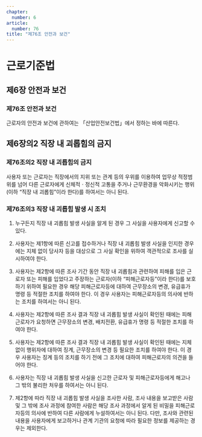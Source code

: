 ```yaml
---
chapter:
  number: 6
article:
  number: 76
title: "제76조 안전과 보건"
---
```

# 근로기준법

## 제6장 안전과 보건

### 제76조 안전과 보건

근로자의 안전과 보건에 관하여는 「산업안전보건법」에서 정하는 바에 따른다.

## 제6장의2 직장 내 괴롭힘의 금지

### 제76조의2 직장 내 괴롭힘의 금지

사용자 또는 근로자는 직장에서의 지위 또는 관계 등의 우위를 이용하여 업무상 적정범위를 넘어 다른 근로자에게 신체적ㆍ정신적 고통을 주거나 근무환경을 악화시키는 행위(이하 “직장 내 괴롭힘”이라 한다)를 하여서는 아니 된다.

### 제76조의3 직장 내 괴롭힘 발생 시 조치

1. 누구든지 직장 내 괴롭힘 발생 사실을 알게 된 경우 그 사실을 사용자에게 신고할 수 있다.

2. 사용자는 제1항에 따른 신고를 접수하거나 직장 내 괴롭힘 발생 사실을 인지한 경우에는 지체 없이 당사자 등을 대상으로 그 사실 확인을 위하여 객관적으로 조사를 실시하여야 한다.

3. 사용자는 제2항에 따른 조사 기간 동안 직장 내 괴롭힘과 관련하여 피해를 입은 근로자 또는 피해를 입었다고 주장하는 근로자(이하 “피해근로자등”이라 한다)를 보호하기 위하여 필요한 경우 해당 피해근로자등에 대하여 근무장소의 변경, 유급휴가 명령 등 적절한 조치를 하여야 한다. 이 경우 사용자는 피해근로자등의 의사에 반하는 조치를 하여서는 아니 된다.

4. 사용자는 제2항에 따른 조사 결과 직장 내 괴롭힘 발생 사실이 확인된 때에는 피해근로자가 요청하면 근무장소의 변경, 배치전환, 유급휴가 명령 등 적절한 조치를 하여야 한다.

5. 사용자는 제2항에 따른 조사 결과 직장 내 괴롭힘 발생 사실이 확인된 때에는 지체 없이 행위자에 대하여 징계, 근무장소의 변경 등 필요한 조치를 하여야 한다. 이 경우 사용자는 징계 등의 조치를 하기 전에 그 조치에 대하여 피해근로자의 의견을 들어야 한다.

6. 사용자는 직장 내 괴롭힘 발생 사실을 신고한 근로자 및 피해근로자등에게 해고나 그 밖의 불리한 처우를 하여서는 아니 된다.

7. 제2항에 따라 직장 내 괴롭힘 발생 사실을 조사한 사람, 조사 내용을 보고받은 사람 및 그 밖에 조사 과정에 참여한 사람은 해당 조사 과정에서 알게 된 비밀을 피해근로자등의 의사에 반하여 다른 사람에게 누설하여서는 아니 된다. 다만, 조사와 관련된 내용을 사용자에게 보고하거나 관계 기관의 요청에 따라 필요한 정보를 제공하는 경우는 제외한다.